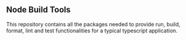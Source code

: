 ## Node Build Tools

This repository contains all the packages needed to provide run, build, format, lint and test functionalities for a typical typescript application.
